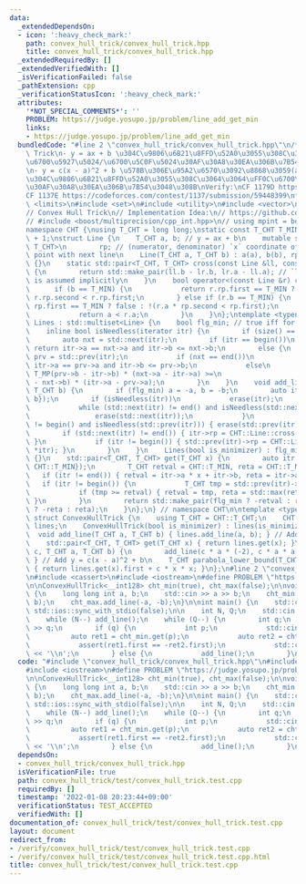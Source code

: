 ```yaml
---
data:
  _extendedDependsOn:
  - icon: ':heavy_check_mark:'
    path: convex_hull_trick/convex_hull_trick.hpp
    title: convex_hull_trick/convex_hull_trick.hpp
  _extendedRequiredBy: []
  _extendedVerifiedWith: []
  _isVerificationFailed: false
  _pathExtension: cpp
  _verificationStatusIcon: ':heavy_check_mark:'
  attributes:
    '*NOT_SPECIAL_COMMENTS*': ''
    PROBLEM: https://judge.yosupo.jp/problem/line_add_get_min
    links:
    - https://judge.yosupo.jp/problem/line_add_get_min
  bundledCode: "#line 2 \"convex_hull_trick/convex_hull_trick.hpp\"\n/*\nConvex Hull\
    \ Trick\n- y = ax + b \u304C\u9806\u6B21\u8FFD\u52A0\u3055\u308C\u3064\u3064\uFF0C\
    \u6700\u5927\u5024/\u6700\u5C0F\u5024\u30AF\u30A8\u30EA\u306B\u7B54\u3048\u308B\
    \n- y = c(x - a)^2 + b \u578B\u306E\u95A2\u6570\u3092\u8868\u3059(a, b)\u305F\u3061\
    \u304C\u9806\u6B21\u8FFD\u52A0\u3055\u308C\u3064\u3064\uFF0C\u6700\u5C0F\u5024\
    \u30AF\u30A8\u30EA\u306B\u7B54\u3048\u308B\nVerify:\nCF 1179D https://codeforces.com/contest/1179/submission/59448330\n\
    CF 1137E https://codeforces.com/contest/1137/submission/59448399\n*/\n#include\
    \ <limits>\n#include <set>\n#include <utility>\n#include <vector>\n// CUT begin\n\
    // Convex Hull Trick\n// Implementation Idea:\n// https://github.com/satanic0258/Cpp_snippet/blob/master/src/technique/ConvexHullTrick.cpp\n\
    // #include <boost/multiprecision/cpp_int.hpp>\n// using mpint = boost::multiprecision::cpp_int;\n\
    namespace CHT {\nusing T_CHT = long long;\nstatic const T_CHT T_MIN = std::numeric_limits<T_CHT>::lowest()\
    \ + 1;\nstruct Line {\n    T_CHT a, b; // y = ax + b\n    mutable std::pair<T_CHT,\
    \ T_CHT>\n        rp; // (numerator, denominator) `x` coordinate of the crossing\
    \ point with next line\n    Line(T_CHT a, T_CHT b) : a(a), b(b), rp(T_MIN, T_MIN)\
    \ {}\n    static std::pair<T_CHT, T_CHT> cross(const Line &ll, const Line &lr)\
    \ {\n        return std::make_pair(ll.b - lr.b, lr.a - ll.a); // `ll.a < lr.a`\
    \ is assumed implicitly\n    }\n    bool operator<(const Line &r) const {\n  \
    \      if (b == T_MIN) {\n            return r.rp.first == T_MIN ? true : a *\
    \ r.rp.second < r.rp.first;\n        } else if (r.b == T_MIN) {\n            return\
    \ rp.first == T_MIN ? false : !(r.a * rp.second < rp.first);\n        } else {\n\
    \            return a < r.a;\n        }\n    }\n};\ntemplate <typename T_MP> struct\
    \ Lines : std::multiset<Line> {\n    bool flg_min; // true iff for minimization\n\
    \    inline bool isNeedless(iterator itr) {\n        if (size() == 1) return false;\n\
    \        auto nxt = std::next(itr);\n        if (itr == begin())\n           \
    \ return itr->a == nxt->a and itr->b <= nxt->b;\n        else {\n            auto\
    \ prv = std::prev(itr);\n            if (nxt == end())\n                return\
    \ itr->a == prv->a and itr->b <= prv->b;\n            else\n                return\
    \ T_MP(prv->b - itr->b) * (nxt->a - itr->a) >=\n                       T_MP(itr->b\
    \ - nxt->b) * (itr->a - prv->a);\n        }\n    }\n    void add_line(T_CHT a,\
    \ T_CHT b) {\n        if (flg_min) a = -a, b = -b;\n        auto itr = insert({a,\
    \ b});\n        if (isNeedless(itr))\n            erase(itr);\n        else {\n\
    \            while (std::next(itr) != end() and isNeedless(std::next(itr))) {\n\
    \                erase(std::next(itr));\n            }\n            while (itr\
    \ != begin() and isNeedless(std::prev(itr))) { erase(std::prev(itr)); }\n    \
    \        if (std::next(itr) != end()) { itr->rp = CHT::Line::cross(*itr, *std::next(itr));\
    \ }\n            if (itr != begin()) { std::prev(itr)->rp = CHT::Line::cross(*std::prev(itr),\
    \ *itr); }\n        }\n    }\n    Lines(bool is_minimizer) : flg_min(is_minimizer)\
    \ {}\n    std::pair<T_CHT, T_CHT> get(T_CHT x) {\n        auto itr = lower_bound({x,\
    \ CHT::T_MIN});\n        T_CHT retval = CHT::T_MIN, reta = CHT::T_MIN;\n     \
    \   if (itr != end()) { retval = itr->a * x + itr->b, reta = itr->a; }\n     \
    \   if (itr != begin()) {\n            T_CHT tmp = std::prev(itr)->a * x + std::prev(itr)->b;\n\
    \            if (tmp >= retval) { retval = tmp, reta = std::max(reta, std::prev(itr)->a);\
    \ }\n        }\n        return std::make_pair(flg_min ? -retval : retval, flg_min\
    \ ? -reta : reta);\n    }\n};\n} // namespace CHT\n\ntemplate <typename T_MP>\
    \ struct ConvexHullTrick {\n    using T_CHT = CHT::T_CHT;\n    CHT::Lines<T_MP>\
    \ lines;\n    ConvexHullTrick(bool is_minimizer) : lines(is_minimizer) {}\n  \
    \  void add_line(T_CHT a, T_CHT b) { lines.add_line(a, b); } // Add y = ax + b\n\
    \    std::pair<T_CHT, T_CHT> get(T_CHT x) { return lines.get(x); }\n    void add_convex_parabola(T_CHT\
    \ c, T_CHT a, T_CHT b) {\n        add_line(c * a * (-2), c * a * a + b);\n   \
    \ } // Add y = c(x - a)^2 + b\n    T_CHT parabola_lower_bound(T_CHT c, T_CHT x)\
    \ { return lines.get(x).first + c * x * x; }\n};\n#line 2 \"convex_hull_trick/test/convex_hull_trick.test.cpp\"\
    \n#include <cassert>\n#include <iostream>\n#define PROBLEM \"https://judge.yosupo.jp/problem/line_add_get_min\"\
    \n\nConvexHullTrick<__int128> cht_min(true), cht_max(false);\n\nvoid add_line()\
    \ {\n    long long int a, b;\n    std::cin >> a >> b;\n    cht_min.add_line(a,\
    \ b);\n    cht_max.add_line(-a, -b);\n}\n\nint main() {\n    std::cin.tie(nullptr),\
    \ std::ios::sync_with_stdio(false);\n\n    int N, Q;\n    std::cin >> N >> Q;\n\
    \    while (N--) add_line();\n    while (Q--) {\n        int q;\n        std::cin\
    \ >> q;\n        if (q) {\n            int p;\n            std::cin >> p;\n  \
    \          auto ret1 = cht_min.get(p);\n            auto ret2 = cht_max.get(p);\n\
    \            assert(ret1.first == -ret2.first);\n            std::cout << ret1.first\
    \ << '\\n';\n        } else {\n            add_line();\n        }\n    }\n}\n"
  code: "#include \"convex_hull_trick/convex_hull_trick.hpp\"\n#include <cassert>\n\
    #include <iostream>\n#define PROBLEM \"https://judge.yosupo.jp/problem/line_add_get_min\"\
    \n\nConvexHullTrick<__int128> cht_min(true), cht_max(false);\n\nvoid add_line()\
    \ {\n    long long int a, b;\n    std::cin >> a >> b;\n    cht_min.add_line(a,\
    \ b);\n    cht_max.add_line(-a, -b);\n}\n\nint main() {\n    std::cin.tie(nullptr),\
    \ std::ios::sync_with_stdio(false);\n\n    int N, Q;\n    std::cin >> N >> Q;\n\
    \    while (N--) add_line();\n    while (Q--) {\n        int q;\n        std::cin\
    \ >> q;\n        if (q) {\n            int p;\n            std::cin >> p;\n  \
    \          auto ret1 = cht_min.get(p);\n            auto ret2 = cht_max.get(p);\n\
    \            assert(ret1.first == -ret2.first);\n            std::cout << ret1.first\
    \ << '\\n';\n        } else {\n            add_line();\n        }\n    }\n}\n"
  dependsOn:
  - convex_hull_trick/convex_hull_trick.hpp
  isVerificationFile: true
  path: convex_hull_trick/test/convex_hull_trick.test.cpp
  requiredBy: []
  timestamp: '2022-01-08 20:23:44+09:00'
  verificationStatus: TEST_ACCEPTED
  verifiedWith: []
documentation_of: convex_hull_trick/test/convex_hull_trick.test.cpp
layout: document
redirect_from:
- /verify/convex_hull_trick/test/convex_hull_trick.test.cpp
- /verify/convex_hull_trick/test/convex_hull_trick.test.cpp.html
title: convex_hull_trick/test/convex_hull_trick.test.cpp
---
```


